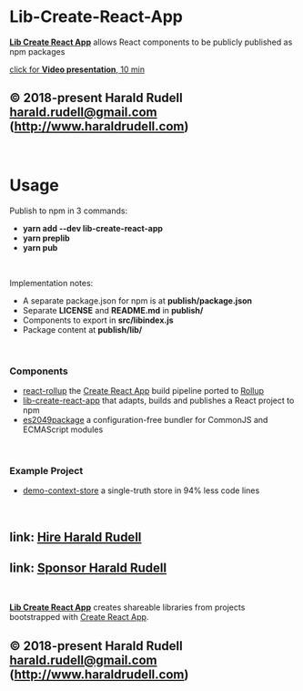 # Lib-Create-React-App

**[Lib Create React App](https://github.com/haraldrudell/lib-create-react-app)** allows React components to be publicly published as npm packages

[click for **Video presentation**, 10 min](https://youtu.be/KVaOVjiH2SQ)

## © 2018-present Harald Rudell <harald.rudell@gmail.com> (http://www.haraldrudell.com)

&emsp;

# Usage

Publish to npm in 3 commands:
* **yarn add --dev lib-create-react-app**
* **yarn preplib**
* **yarn pub**

&emsp;

Implementation notes:
* A separate package.json for npm is at **publish/package.json**
* Separate **LICENSE** and **README.md** in **publish/**
* Components to export in **src/libindex.js**
* Package content at **publish/lib/**

&emsp;

### Components
* [react-rollup](https://github.com/haraldrudell/react-rollup.git) the [Create React App](https://github.com/facebook/create-react-app) build pipeline ported to [Rollup](https://rollupjs.org)
* [lib-create-react-app](https://github.com/haraldrudell/lib-create-react-app) that adapts, builds and publishes a React project to npm
* [es2049package](https://github.com/haraldrudell/ECMAScript2049/tree/master/workspace/packages/es2049package) a configuration-free bundler for CommonJS and ECMAScript modules

&emsp;

### Example Project
* [demo-context-store](https://github.com/haraldrudell/demo-context-store.git) a single-truth store in 94% less code lines

&emsp;

## link: [Hire Harald Rudell](https://hire.surge.sh/)

## link: [Sponsor Harald Rudell](https://www.gofundme.com/san-francisco-revenge-crime-victim/)

&emsp;

**[Lib Create React App](https://github.com/haraldrudell/lib-create-react-app)** creates shareable libraries from projects bootstrapped with [Create React App](https://github.com/facebook/create-react-app).

## © 2018-present Harald Rudell <harald.rudell@gmail.com> (http://www.haraldrudell.com)
